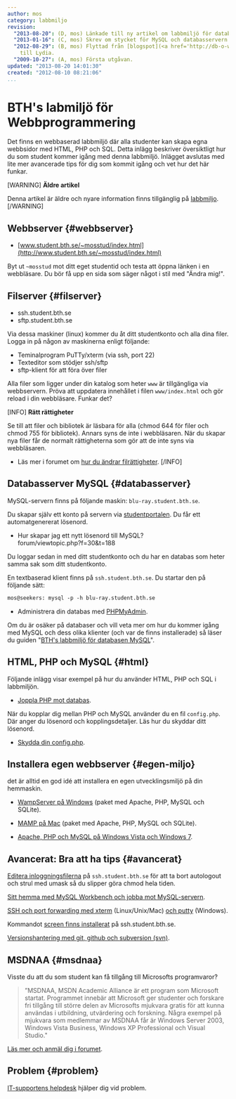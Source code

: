 ```yaml
---
author: mos
category: labbmiljo
revision:
  "2013-08-20": (D, mos) Länkade till ny artikel om labbmiljö för databasservern MySQL.
  "2013-01-16": (C, mos) Skrev om stycket för MySQL och databasservern.
  "2012-08-29": (B, mos) Flyttad från [blogspot](<a href='http://db-o-webb.blogspot.com/2009/10/bths-labmiljo-for-html-php-och-sql.html'>http://db-o-webb.blogspot.com/2009/10/bths-labmiljo-for-html-php-och-sql.html</a>)
    till Lydia.
  "2009-10-27": (A, mos) Första utgåvan.
updated: "2013-08-20 14:01:30"
created: "2012-08-10 08:21:06"
...
```

BTH's labmiljö för Webbprogrammering
==================================

Det finns en webbaserad labbmiljö där alla studenter kan skapa egna webbsidor med HTML, PHP och SQL. Detta inlägg beskriver översiktligt hur du som student kommer igång med denna labbmiljö. Inlägget avslutas med lite mer avancerade tips för dig som kommit igång och vet hur det här funkar.

<!--more-->

[WARNING]
**Äldre artikel**

Denna artikel är äldre och nyare information finns tillgänglig på [labbmiljo](labbmiljo).
[/WARNING]



Webbserver {#webbserver}
--------------------------------------------------------------------

* [www.student.bth.se/~mosstud/index.html](http://www.student.bth.se/~mosstud/index.html)

Byt ut `~mosstud` mot ditt eget studentid och testa att öppna länken i en webbläsare. Du bör få upp en sida som säger något i stil med "Ändra mig!".



Filserver {#filserver}
--------------------------------------------------------------------

* ssh.student.bth.se
* sftp.student.bth.se

Via dessa maskiner (linux) kommer du åt ditt studentkonto och alla dina filer. Logga in på någon av maskinerna enligt följande:

* Teminalprogram PuTTy/xterm (via ssh, port 22)
* Texteditor som stödjer ssh/sftp
* sftp-klient för att föra över filer

Alla filer som ligger under din katalog som heter `www` är tillgängliga via webbservern. Pröva att uppdatera innehållet i filen `www/index.html` och gör reload i din webbläsare. Funkar det? 

[INFO]
**Rätt rättigheter**

Se till att filer och bibliotek är läsbara för alla (chmod 644 för filer och chmod 755 för bibliotek). Annars syns de inte i webbläsaren. När du skapar nya filer får de normalt rättigheterna som gör att de inte syns via webbläsaren. 

* Läs mer i forumet om [hur du ändrar filrättigheter](f/319).
[/INFO]



Databasserver MySQL {#databasserver}
--------------------------------------------------------------------

MySQL-servern finns på följande maskin: `blu-ray.student.bth.se`.

Du skapar själv ett konto på servern via [studentportalen](bth#studentportalen). Du får ett automatgenererat lösenord.

* Hur skapar jag ett nytt lösenord till MySQL?  
  forum/viewtopic.php?f=30&t=188

Du loggar sedan in med ditt studentkonto och du har en databas som heter samma sak som ditt studentkonto.

En textbaserad klient finns på `ssh.student.bth.se`. Du startar den på följande sätt:

```html
mos@seekers: mysql -p -h blu-ray.student.bth.se
```

* Administrera din databas med [PHPMyAdmin](http://www.student.bth.se/phpmyadmin).

Om du är osäker på databaser och vill veta mer om hur du kommer igång med MySQL och dess olika klienter (och var de finns installerade) så läser du guiden "[BTH's labbmiljö för databasen MySQL](kunskap/bth-s-labbmiljo-for-databasen-mysql)".



HTML, PHP och MySQL {#html}
--------------------------------------------------------------------

Följande inlägg visar exempel på hur du använder HTML, PHP och SQL  i labbmiljön.

* [Joppla PHP mot databas](http://db-o-webb.blogspot.com/2009/10/att-koppla-php-mot-databas.html).

När du kopplar dig mellan PHP och MySQL använder du en fil `config.php`. Där anger du lösenord och kopplingsdetaljer. Läs hur du skyddar ditt lösenord.

* [Skydda din config.php](http://db-o-webb.blogspot.com/2010/01/php-och-mysql-skydda-din-configphp.html).



Installera egen webbserver {#egen-miljo}
--------------------------------------------------------------------

det är alltid en god idé att installera en egen utvecklingsmiljö på din hemmaskin.

* [WampServer på Windows](http://db-o-webb.blogspot.com/2010/09/installera-wampserver-pa-windows.html) (paket med Apache, PHP, MySQL och SQLite).  

* [MAMP på Mac](http://db-o-webb.blogspot.com/2010/09/installera-mamp-pa-os-x.html) (paket med Apache, PHP, MySQL och SQLite).  

* [Apache, PHP och MySQL på Windows Vista och Windows 7](http://db-o-webb.blogspot.com/2009/09/installera-apache-php-och-mysql-pa.html).  



Avancerat: Bra att ha tips {#avancerat}
--------------------------------------------------------------------

[Editera inloggningsfilerna](http://db-o-webb.blogspot.com/2009/09/sshstudentbthse-editera-initfilen-vid.html) på `ssh.student.bth.se` för att ta bort autologout och strul med umask så du slipper göra chmod hela tiden.

[Sitt hemma med MySQL Workbench och jobba mot MySQL-servern](http://db-o-webb.blogspot.com/2010/09/kom-at-mysql-servern-med-mysql.html).

[SSH och port forwarding med xterm](http://db-o-webb.blogspot.com/2009/09/ssh-port-forwarding-med-xterm.html)  (Linux/Unix/Mac) [och putty](http://db-o-webb.blogspot.com/2009/09/ssh-port-forwarding-med-putty.html) (Windows).

Kommandot [screen finns installerat](http://db-o-webb.blogspot.com/2009/10/kommandot-screen-finns-pa.html) på ssh.student.bth.se.

[Versionshantering med git, github och subversion (svn)](http://db-o-webb.blogspot.com/2010/02/versionshantering-med-git-github-och.html).



MSDNAA {#msdnaa}
--------------------------------------------------------------------

Visste du att du som student kan få tillgång till Microsofts programvaror?

> ”MSDNAA, MSDN Academic Alliance är ett program som Microsoft startat. Programmet innebär att Microsoft ger studenter och forskare fri tillgång till större delen av Microsofts mjukvara gratis för att kunna användas i utbildning, utvärdering och forskning.
Några exempel på mjukvara som medlemmar av MSDNAA får är Windows Server 2003, Windows Vista Business, Windows XP Professional och Visual Studio."

[Läs mer och anmäl dig i forumet](f/3046).



Problem {#problem}
--------------------------------------------------------------------

[IT-supportens helpdesk](bth#ithelpdesk) hjälper dig vid problem.
